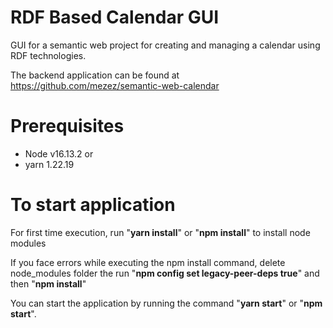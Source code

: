 # RDF Based Calendar GUI

GUI for a semantic web project for creating and managing a calendar using RDF technologies.

The backend application can be found at https://github.com/mezez/semantic-web-calendar

# Prerequisites

-   Node v16.13.2 or
-   yarn 1.22.19

# To start application

For first time execution, run "**yarn install**" or "**npm install**" to install node modules

If you face errors while executing the npm install command, delete node_modules folder the run "**npm config set legacy-peer-deps true**" and then "**npm install**"

You can start the application by running the command "**yarn start**" or "**npm start**".
